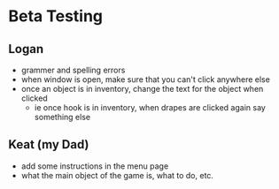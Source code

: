 # Beta Testing
## Logan 
- grammer and spelling errors
- when window is open, make sure that you can't click anywhere else
- once an object is in inventory, change the text for the object when clicked
  - ie once hook is in inventory, when drapes are clicked again  say something else

## Keat (my Dad)
- add some instructions in the menu page
 - what the main object of the game is, what to do, etc. 